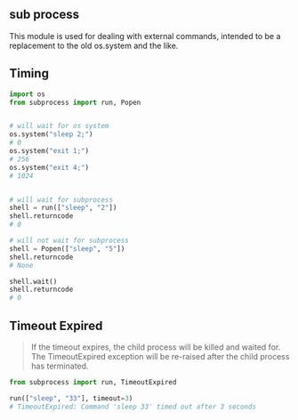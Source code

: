 ## sub process
This module is used for dealing with external commands, intended to be 
a replacement to the old os.system and the like.


## Timing
```python
import os
from subprocess import run, Popen


# will wait for os system
os.system("sleep 2;")
# 0
os.system("exit 1;")
# 256
os.system("exit 4;")
# 1024


# will wait for subprocess
shell = run(["sleep", "2"])
shell.returncode
# 0

# will not wait for subprocess
shell = Popen(["sleep", "5"])
shell.returncode
# None

shell.wait()
shell.returncode
# 0
```


## Timeout Expired
> If the timeout expires, the child process will be killed 
> and waited for. The TimeoutExpired exception will be re-raised 
> after the child process has terminated.

```py
from subprocess import run, TimeoutExpired

run(["sleep", "33"], timeout=3)
# TimeoutExpired: Command 'sleep 33' timed out after 3 seconds
```
